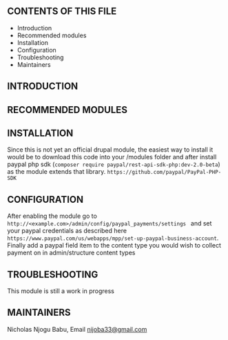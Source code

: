 CONTENTS OF THIS FILE
---------------------

 * Introduction
 * Recommended modules
 * Installation
 * Configuration
 * Troubleshooting
 * Maintainers

INTRODUCTION
------------


RECOMMENDED MODULES
------------


INSTALLATION
------------
Since this is not yet an official drupal module, the easiest way to install it would be to download this code into your
/modules folder and after install paypal php sdk (`composer require paypal/rest-api-sdk-php:dev-2.0-beta`) as the module
 extends that library.
`https://github.com/paypal/PayPal-PHP-SDK`

CONFIGURATION
------------
After enabling the module go to `http://<example.com>/admin/config/paypal_payments/settings ` and set your paypal
credentials as described here `https://www.paypal.com/us/webapps/mpp/set-up-paypal-business-account`.
Finally add a paypal field item to the content type you would wish to collect payment on in admin/structure content types

TROUBLESHOOTING
------------
This module is still a work in progress

MAINTAINERS
------------
Nicholas Njogu Babu, Email nijoba33@gmail.com

